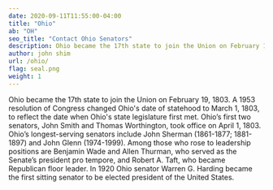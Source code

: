 ```yaml
---
date: 2020-09-11T11:55:00-04:00
title: "Ohio"
ab: "OH"
seo_title: "Contact Ohio Senators"
description: Ohio became the 17th state to join the Union on February 19, 1803.
author: john shim
url: /ohio/
flag: seal.png
weight: 1
---
```


Ohio became the 17th state to join the Union on February 19, 1803. A 1953 resolution of Congress changed Ohio's date of statehood to March 1, 1803, to reflect the date when Ohio's state legislature first met. Ohio’s first two senators, John Smith and Thomas Worthington, took office on April 1, 1803. Ohio’s longest-serving senators include John Sherman (1861-1877; 1881-1897) and John Glenn (1974-1999). Among those who rose to leadership positions are Benjamin Wade and Allen Thurman, who served as the Senate’s president pro tempore, and Robert A. Taft, who became Republican floor leader. In 1920 Ohio senator Warren G. Harding became the first sitting senator to be elected president of the United States.
